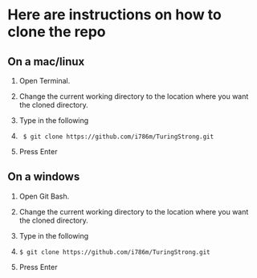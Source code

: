 #  **Here are instructions on how to clone the repo**

## **On a mac/linux**

1.  Open Terminal.

2.  Change the current working directory to the location where you want the cloned directory.

3.  Type in the following

4.  ``` $ git clone https://github.com/i786m/TuringStrong.git```

5.  Press Enter


## **On a windows**

1.  Open Git Bash.

2.  Change the current working directory to the location where you want the cloned directory.

3.  Type in the following

4.  ```$ git clone https://github.com/i786m/TuringStrong.git```

5.  Press Enter
